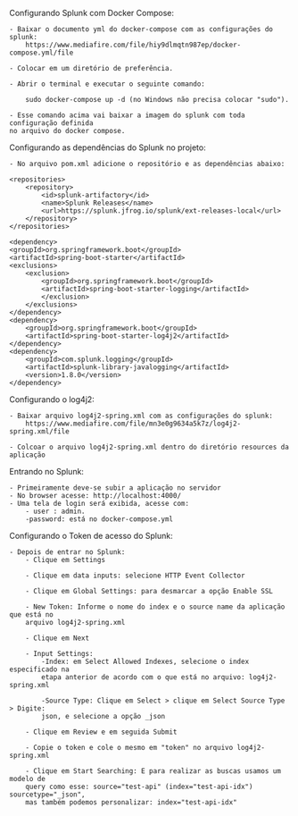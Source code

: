 Configurando Splunk com Docker Compose:

    - Baixar o documento yml do docker-compose com as configurações do splunk:
        https://www.mediafire.com/file/hiy9dlmqtn987ep/docker-compose.yml/file
    
    - Colocar em um diretório de preferência.

    - Abrir o terminal e executar o seguinte comando:

        sudo docker-compose up -d (no Windows não precisa colocar "sudo").

    - Esse comando acima vai baixar a imagem do splunk com toda configuração definida
    no arquivo do docker compose.

Configurando as dependências do Splunk no projeto:
    
    - No arquivo pom.xml adicione o repositório e as dependências abaixo:
    
    <repositories>
        <repository>
            <id>splunk-artifactory</id>
            <name>Splunk Releases</name>
            <url>https://splunk.jfrog.io/splunk/ext-releases-local</url>
        </repository>
    </repositories>

    <dependency>
    <groupId>org.springframework.boot</groupId>
    <artifactId>spring-boot-starter</artifactId>
    <exclusions>
        <exclusion>
            <groupId>org.springframework.boot</groupId>
            <artifactId>spring-boot-starter-logging</artifactId>
            </exclusion>
        </exclusions>
    </dependency>
    <dependency>
        <groupId>org.springframework.boot</groupId>
        <artifactId>spring-boot-starter-log4j2</artifactId>
    </dependency>
    <dependency>
        <groupId>com.splunk.logging</groupId>
        <artifactId>splunk-library-javalogging</artifactId>
        <version>1.8.0</version>
    </dependency>

Configurando o log4j2:
    
    - Baixar arquivo log4j2-spring.xml com as configurações do splunk:
        https://www.mediafire.com/file/mn3e0g9634a5k7z/log4j2-spring.xml/file

    - Colcoar o arquivo log4j2-spring.xml dentro do diretório resources da aplicação

Entrando no Splunk:

    - Primeiramente deve-se subir a aplicação no servidor
    - No browser acesse: http://localhost:4000/
    - Uma tela de login será exibida, acesse com:
        - user : admin.
        -password: está no docker-compose.yml

Configurando o Token de acesso do Splunk:

    - Depois de entrar no Splunk:
        - Clique em Settings

        - Clique em data inputs: selecione HTTP Event Collector

        - Clique em Global Settings: para desmarcar a opção Enable SSL

        - New Token: Informe o nome do index e o source name da aplicação que está no 
        arquivo log4j2-spring.xml

        - Clique em Next

        - Input Settings:
            -Index: em Select Allowed Indexes, selecione o index especificado na
            etapa anterior de acordo com o que está no arquivo: log4j2-spring.xml
            
            -Source Type: Clique em Select > clique em Select Source Type > Digite: 
            json, e selecione a opção _json
            
        - Clique em Review e em seguida Submit
        
        - Copie o token e cole o mesmo em "token" no arquivo log4j2-spring.xml
        
        - Clique em Start Searching: E para realizar as buscas usamos um modelo de
        query como esse: source="test-api" (index="test-api-idx") sourcetype="_json",
        mas também podemos personalizar: index="test-api-idx"
        
        
        
        
        

    

